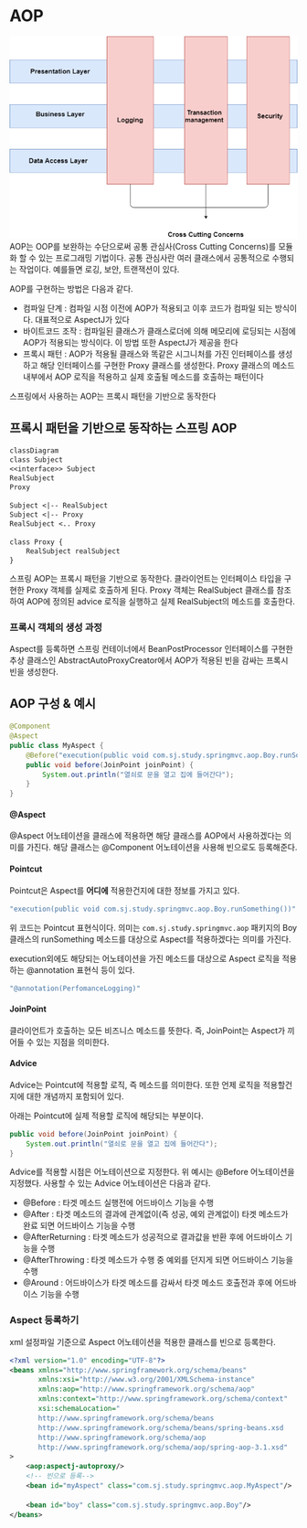 # AOP
![aop](./img/aop.png)
AOP는 OOP를 보완하는 수단으로써 공통 관심사(Cross Cutting Concerns)를 모듈화 할 수 있는 프로그래밍 기법이다. 공통 관심사란 여러 클래스에서 공통적으로 수행되는 작업이다. 예를들면 로깅, 보안, 트랜잭션이 있다.

AOP를 구현하는 방법은 다음과 같다.
- 컴파일 단계 : 컴파일 시점 이전에 AOP가 적용되고 이후 코드가 컴파일 되는 방식이다. 대표적으로 AspectJ가 있다
- 바이트코드 조작 : 컴파일된 클래스가 클래스로더에 의해 메모리에 로딩되는 시점에 AOP가 적용되는 방식이다. 이 방법 또한 AspectJ가 제공을 한다
- 프록시 패턴 : AOP가 적용될 클래스와 똑같은 시그니처를 가진 인터페이스를 생성하고 해당 인터페이스를 구현한 Proxy 클래스를 생성한다. Proxy 클래스의 메소드 내부에서 AOP 로직을 적용하고 실제 호출될 메소드를 호출하는 패턴이다

스프링에서 사용하는 AOP는 프록시 패턴을 기반으로 동작한다

## 프록시 패턴을 기반으로 동작하는 스프링 AOP
```mermaid
classDiagram
class Subject
<<interface>> Subject
RealSubject
Proxy

Subject <|-- RealSubject
Subject <|-- Proxy
RealSubject <.. Proxy

class Proxy {
    RealSubject realSubject
}
```
스프링 AOP는 프록시 패턴을 기반으로 동작한다. 클라이언트는 인터페이스 타입을 구현한 Proxy 객체를 실제로 호출하게 된다. Proxy 객체는 RealSubject 클래스를 참조하여 AOP에 정의된 advice 로직을 실행하고 실제 RealSubject의 메소드를 호출한다.

### 프록시 객체의 생성 과정
Aspect를 등록하면 스프링 컨테이너에서 BeanPostProcessor 인터페이스를 구현한 추상 클래스인 AbstractAutoProxyCreator에서 AOP가 적용된 빈을 감싸는 프록시 빈을 생성한다. 

## AOP 구성 & 예시
```java
@Component
@Aspect
public class MyAspect {
    @Before("execution(public void com.sj.study.springmvc.aop.Boy.runSomething())")
    public void before(JoinPoint joinPoint) {
        System.out.println("열쇠로 문을 열고 집에 들어간다");
    }
}
```

#### @Aspect
@Aspect 어노테이션을 클래스에 적용하면 해당 클래스를 AOP에서 사용하겠다는 의미를 가진다. 해당 클래스는 @Component 어노테이션을 사용해 빈으로도 등록해준다.

#### Pointcut
Pointcut은 Aspect를 **어디에** 적용한건지에 대한 정보를 가지고 있다.
```java
"execution(public void com.sj.study.springmvc.aop.Boy.runSomething())"
```

위 코드는 Pointcut 표현식이다. 의미는 `com.sj.study.springmvc.aop` 패키지의 Boy 클래스의 runSomething 메소드를 대상으로 Aspect를 적용하겠다는 의미를 가진다.

execution외에도 해당되는 어노테이션을 가진 메소드를 대상으로 Aspect 로직을 적용하는 @annotation 표현식 등이 있다.
```java
"@annotation(PerfomanceLogging)"
```

#### JoinPoint
클라이언트가 호출하는 모든 비즈니스 메소드를 뜻한다. 즉, JoinPoint는 Aspect가 끼어들 수 있는 지점을 의미한다.

#### Advice
Advice는 Pointcut에 적용할 로직, 즉 메소드를 의미한다. 또한 언제 로직을 적용할건지에 대한 개념까지 포함되어 있다.

아래는 Pointcut에 실제 적용할 로직에 해당되는 부분이다.
```java
public void before(JoinPoint joinPoint) {
    System.out.println("열쇠로 문을 열고 집에 들어간다");
}
```

Advice를 적용할 시점은 어노테이션으로 지정한다. 위 예시는 @Before 어노테이션을 지정했다. 사용할 수 있는 Advice 어노테이션은 다음과 같다.
- @Before : 타겟 메소드 실행전에 어드바이스 기능을 수행
- @After : 타겟 메소드의 결과에 관계없이(즉 성공, 예외 관계없이) 타겟 메소드가 완료 되면 어드바이스 기능을 수행
- @AfterReturning : 타겟 메소드가 성공적으로 결과값을 반환 후에 어드바이스 기능을 수행
- @AfterThrowing : 타겟 메소드가 수행 중 예외를 던지게 되면 어드바이스 기능을 수행
- @Around : 어드바이스가 타겟 메소드를 감싸서 타겟 메소드 호출전과 후에 어드바이스 기능을 수행

### Aspect 등록하기
xml 설정파일 기준으로 Aspect 어노테이션을 적용한 클래스를 빈으로 등록한다.
```xml
<?xml version="1.0" encoding="UTF-8"?>
<beans xmlns="http://www.springframework.org/schema/beans"
       xmlns:xsi="http://www.w3.org/2001/XMLSchema-instance"
       xmlns:aop="http://www.springframework.org/schema/aop"
       xmlns:context="http://www.springframework.org/schema/context"
       xsi:schemaLocation="
       http://www.springframework.org/schema/beans
       http://www.springframework.org/schema/beans/spring-beans.xsd
       http://www.springframework.org/schema/aop
       http://www.springframework.org/schema/aop/spring-aop-3.1.xsd"
>
    <aop:aspectj-autoproxy/>
    <!-- 빈으로 등록-->
    <bean id="myAspect" class="com.sj.study.springmvc.aop.MyAspect"/>

    <bean id="boy" class="com.sj.study.springmvc.aop.Boy"/>
</beans>
```

